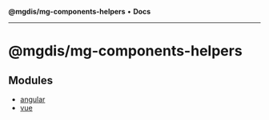 **@mgdis/mg-components-helpers** • **Docs**

***

# @mgdis/mg-components-helpers

## Modules

- [angular](angular.md)
- [vue](vue.md)
